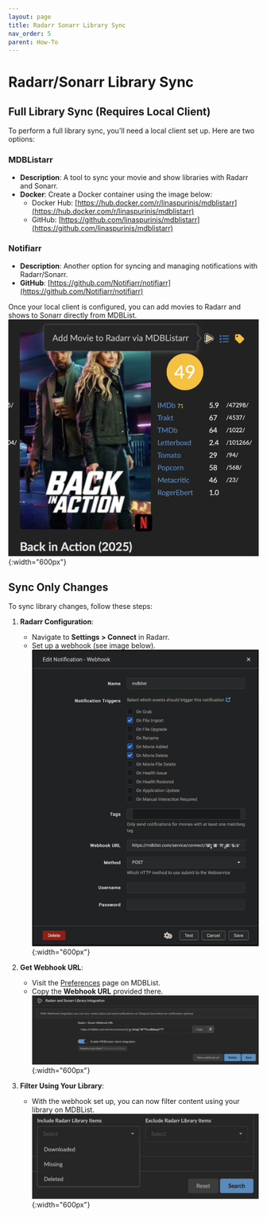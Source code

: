 ```yaml
---
layout: page  
title: Radarr Sonarr Library Sync  
nav_order: 5  
parent: How-To  
---
```


# Radarr/Sonarr Library Sync

## Full Library Sync (Requires Local Client)

To perform a full library sync, you'll need a local client set up. Here are two options:

### MDBListarr
- **Description**: A tool to sync your movie and show libraries with Radarr and Sonarr.  
- **Docker**: Create a Docker container using the image below:  
  - Docker Hub: [https://hub.docker.com/r/linaspurinis/mdblistarr](https://hub.docker.com/r/linaspurinis/mdblistarr)  
  - GitHub: [https://github.com/linaspurinis/mdblistarr](https://github.com/linaspurinis/mdblistarr)  

### Notifiarr
- **Description**: Another option for syncing and managing notifications with Radarr/Sonarr.  
- **GitHub**: [https://github.com/Notifiarr/notifiarr](https://github.com/Notifiarr/notifiarr)  

Once your local client is configured, you can add movies to Radarr and shows to Sonarr directly from MDBList.  
![MDBList Integration](/assets/images/mdblist-integration.png "Integration"){:width="600px"}

## Sync Only Changes

To sync library changes, follow these steps:

1. **Radarr Configuration**:  
   - Navigate to **Settings > Connect** in Radarr.  
   - Set up a webhook (see image below).  
   ![Radarr Webhook](/assets/images/radarr-webhook.png "Radarr Webhook"){:width="600px"}

2. **Get Webhook URL**:  
   - Visit the [Preferences](https://mdblist.com/preferences/) page on MDBList.  
   - Copy the **Webhook URL** provided there.  
   ![MDBList Webhook](/assets/images/mdblist-webhook.png "Radarr/Sonarr Webhook"){:width="600px"}

3. **Filter Using Your Library**:  
   - With the webhook set up, you can now filter content using your library on MDBList.  
   ![MDBList Library Filter](/assets/images/mdblist-library.png "Filter"){:width="600px"}